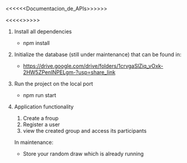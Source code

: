 <<<<<<Documentacion_de_APIs>>>>>>

<<<<<<Instrucciones>>>>>>

1. Install all dependencies
    - npm install

2. Initialize the database (still under maintenance) that can be found in:
    - https://drive.google.com/drive/folders/1crvgaSlZiq_vOxk-2HW5ZPenINPELgm-?usp=share_link

3. Run the project on the local port
    - npm run start

4.  Application functionality
    1. Create a froup
    2. Register a user
    3. view the created group and access its participants

    In maintenance:
    - Store your random draw which is already running